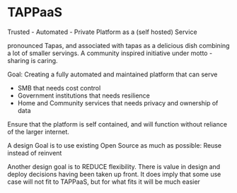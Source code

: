 # TAPPaaS

Trusted - Automated - Private Platform as a (self hosted) Service

pronounced Tapas, and associated with tapas as a delicious dish combining a lot of smaller servings. A community inspired initiative under motto - sharing is caring. 

Goal:
Creating a fully automated and maintained platform that can serve
- SMB that needs cost control
- Government institutions that needs resilience
- Home and Community services that needs privacy and ownership of data
 
Ensure that the platform is self contained, and will function without reliance of the larger internet.

A design Goal is to use existing Open Source as much as possible: Reuse instead of reinvent

Another design goal is to REDUCE flexibility. There is value in design and deploy decisions having been taken up front. It does imply that some use case will not fit to TAPPaaS, but for what fits it will be much easier
